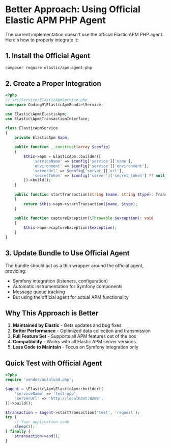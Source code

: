 # Better Approach: Using Official Elastic APM PHP Agent

The current implementation doesn't use the official Elastic APM PHP agent. Here's how to properly integrate it:

## 1. Install the Official Agent

```bash
composer require elastic/apm-agent-php
```

## 2. Create a Proper Integration

```php
<?php
// src/Service/ElasticApmService.php
namespace Coding9\ElasticApmBundle\Service;

use Elastic\Apm\ElasticApm;
use Elastic\Apm\TransactionInterface;

class ElasticApmService
{
    private ElasticApm $apm;
    
    public function __construct(array $config)
    {
        $this->apm = ElasticApm::builder([
            'serviceName' => $config['service']['name'],
            'environment' => $config['service']['environment'],
            'serverUrl' => $config['server']['url'],
            'secretToken' => $config['server']['secret_token'] ?? null,
        ])->build();
    }
    
    public function startTransaction(string $name, string $type): TransactionInterface
    {
        return $this->apm->startTransaction($name, $type);
    }
    
    public function captureException(\Throwable $exception): void
    {
        $this->apm->captureException($exception);
    }
}
```

## 3. Update Bundle to Use Official Agent

The bundle should act as a thin wrapper around the official agent, providing:
- Symfony integration (listeners, configuration)
- Automatic instrumentation for Symfony components
- Message queue tracking
- But using the official agent for actual APM functionality

## Why This Approach is Better

1. **Maintained by Elastic** - Gets updates and bug fixes
2. **Better Performance** - Optimized data collection and transmission
3. **Full Feature Set** - Supports all APM features out of the box
4. **Compatibility** - Works with all Elastic APM server versions
5. **Less Code to Maintain** - Focus on Symfony integration only

## Quick Test with Official Agent

```php
<?php
require 'vendor/autoload.php';

$agent = \Elastic\Apm\ElasticApm::builder([
    'serviceName' => 'test-app',
    'serverUrl' => 'http://localhost:8200',
])->build();

$transaction = $agent->startTransaction('test', 'request');
try {
    // Your application code
    sleep(1);
} finally {
    $transaction->end();
}
```
